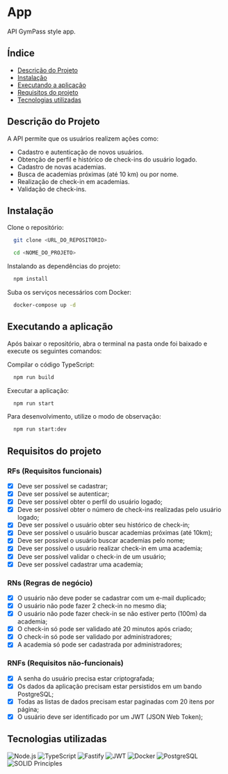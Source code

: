 # App

API GymPass style app.

## Índice

- [Descrição do Projeto](#descrição-do-projeto)
- [Instalação](#como-instalar)
- [Executando a aplicação](#como-executar-o-app)
- [Requisitos do projeto](#requisitos-do-projeto)
- [Tecnologias utilizadas](#tecnologias-utilizadas)

## Descrição do Projeto

A API permite que os usuários realizem ações como:

- Cadastro e autenticação de novos usuários.
- Obtenção de perfil e histórico de check-ins do usuário logado.
- Cadastro de novas academias.
- Busca de academias próximas (até 10 km) ou por nome.
- Realização de check-in em academias.
- Validação de check-ins.

## Instalação

Clone o repositório:


```bash
  git clone <URL_DO_REPOSITÓRIO>
```

```bash
  cd <NOME_DO_PROJETO>
```

Instalando as dependências do projeto:

```bash
  npm install
```

Suba os serviços necessários com Docker:

```bash
  docker-compose up -d
```

## Executando a aplicação

Após baixar o repositório, abra o terminal na pasta onde foi baixado e execute os seguintes comandos:

Compilar o código TypeScript:

```bash
  npm run build
```

Executar a aplicação:

```bash
  npm run start
```

Para desenvolvimento, utilize o modo de observação:

```bash
  npm run start:dev
```

## Requisitos do projeto

### RFs (Requisitos funcionais)

- [x] Deve ser possível se cadastrar;
- [x] Deve ser possível se autenticar;
- [x] Deve ser possível obter o perfil do usuário logado;
- [x] Deve ser possível obter o número de check-ins realizadas pelo usuário logado;
- [x] Deve ser possível o usuário obter seu histórico de check-in;
- [x] Deve ser possível o usuário buscar academias próximas (até 10km);
- [x] Deve ser possível o usuário buscar academias pelo nome;
- [x] Deve ser possível o usuário realizar check-in em uma academia;
- [x] Deve ser possível validar o check-in de um usuário;
- [x] Deve ser possível cadastrar uma academia;

### RNs (Regras de negócio)

- [x] O usuário não deve poder se cadastrar com um e-mail duplicado;
- [x] O usuário não pode fazer 2 check-in no mesmo dia;
- [x] O usuário não pode fazer check-in se não estiver perto (100m) da academia;
- [x] O check-in só pode ser validado até 20 minutos após criado;
- [x] O check-in só pode ser validado por administradores;
- [x] A academia só pode ser cadastrada por administradores;

### RNFs (Requisitos não-funcionais)

- [x] A senha do usuário precisa estar criptografada;
- [x] Os dados da aplicação precisam estar persistidos em um bando PostgreSQL;
- [x] Todas as listas de dados precisam estar paginadas com 20 itens por página;
- [x] O usuário deve ser identificado por um JWT (JSON Web Token);

## Tecnologias utilizadas

![Node.js](https://img.shields.io/badge/Node.js-339933?style=for-the-badge&logo=node.js&logoColor=white)
![TypeScript](https://img.shields.io/badge/TypeScript-3178C6?style=for-the-badge&logo=typescript&logoColor=white)
![Fastify](https://img.shields.io/badge/Fastify-000000?style=for-the-badge&logo=fastify&logoColor=white)
![JWT](https://img.shields.io/badge/JWT-000000?style=for-the-badge&logo=jsonwebtokens&logoColor=white)
![Docker](https://img.shields.io/badge/Docker-2496ED?style=for-the-badge&logo=docker&logoColor=white)
![PostgreSQL](https://img.shields.io/badge/PostgreSQL-4169E1?style=for-the-badge&logo=postgresql&logoColor=white)
![SOLID Principles](https://img.shields.io/badge/SOLID-008000?style=for-the-badge&logoColor=white)
